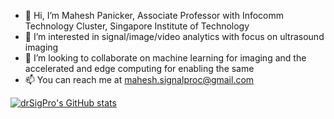 - 👋 Hi, I’m Mahesh Panicker, Associate Professor with Infocomm Technology Cluster, Singapore Institute of Technology
- 👀 I’m interested in signal/image/video analytics with focus on ultrasound imaging
- 💞️ I’m looking to collaborate on machine learning for imaging and the accelerated and edge computing for enabling the same
- 📫 You can reach me at mahesh.signalproc@gmail.com

<!---
drSigPro/drSigPro is a ✨ special ✨ repository because its `README.md` (this file) appears on your GitHub profile.
You can click the Preview link to take a look at your changes.
--->

[![drSigPro's GitHub stats](https://github-readme-stats.vercel.app/api?username=drSigPro)](https://github.com/anuraghazra/github-readme-stats)

